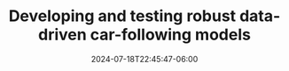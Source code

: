 ---
# Documentation: https://sourcethemes.com/academic/docs/managing-content/

title: "Developing and testing robust data-driven car-following models"
authors:
- Filippos Adamidis
- admin
- Constantinos Antoniou

date: 2024-07-18T22:45:47-06:00
#doi:

# Schedule page publish date (NOT publication's date).

# publishDate: 2024-07-09T22:45:47-06:00

# Publication type.
# Legend: 0 = Uncategorized; 1 = Conference paper; 2 = Journal article;
# 3 = Preprint / Working Paper; 4 = Report; 5 = Book; 6 = Book section;
# 7 = Thesis; 8 = Patent
publication_types: manuscript

# Publication name and optional abbreviated publication name.
publication: "*Working paper*"
publication_short: ""
abstract: ""

# Summary. An optional shortened abstract.
summary: ""

tags: []
categories: []
featured: false

# Custom links (optional).
#   Uncomment and edit lines below to show custom links.
links:
# - name: Job Market Paper
#   url: https://academic.oup.com/erae/advance-article/doi/10.1093/erae/jbae015/7685860 
#   icon_pack: fab
#   icon: twitter
# url_pdf: https://academic.oup.com/erae/advance-article/doi/10.1093/erae/jbae015/7685860  
# url_code:
# url_dataset:
# url_poster:
# url_project:
# url_slides:
# url_source:
# url_video:

# Featured image
# To use, add an image named `featured.jpg/png` to your page's folder. 
# Focal points: Smart, Center, TopLeft, Top, TopRight, Left, Right, BottomLeft, Bottom, BottomRight.
image:
  caption: ""
  focal_point: ""
  preview_only: false

# Associated Projects (optional).
#   Associate this publication with one or more of your projects.
#   Simply enter your project's folder or file name without extension.
#   E.g. `internal-project` references `content/project/internal-project/index.md`.
#   Otherwise, set `projects: []`.
projects: []

# Slides (optional).
#   Associate this publication with Markdown slides.
#   Simply enter your slide deck's filename without extension.
#   E.g. `slides: "example"` references `content/slides/example/index.md`.
#   Otherwise, set `slides: ""`.
slides: ""
---